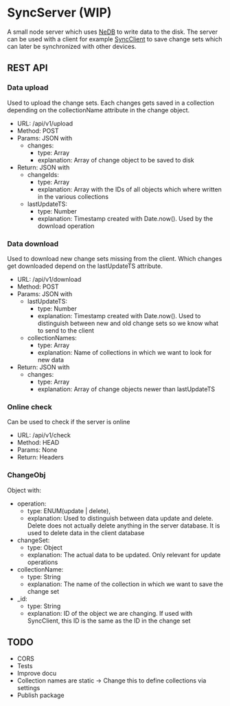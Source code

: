 # SyncServer (WIP)

A small node server which uses [NeDB](https://github.com/louischatriot/nedb) to write data to the disk. The server can be used with a client for example [SyncClient](https://github.com/nponiros/sync_client) to save change sets which can later be synchronized with other devices.

## REST API

### Data upload
Used to upload the change sets. Each changes gets saved in a collection depending on the collectionName attribute in the change object.

* URL: /api/v1/upload
* Method: POST
* Params: JSON with
  * changes:
    * type: Array<ChangeObj>
    * explanation: Array of change object to be saved to disk
* Return: JSON with
  * changeIds: 
    * type: Array<String>
    * explanation: Array with the IDs of all objects which where written in the various collections
  * lastUpdateTS:
    * type: Number
    * explanation: Timestamp created with Date.now(). Used by the download operation

### Data download
Used to download new change sets missing from the client. Which changes get downloaded depend on the lastUpdateTS attribute.

* URL: /api/v1/download
* Method: POST
* Params: JSON with
  * lastUpdateTS:
    * type: Number
    * explanation: Timestamp created with Date.now(). Used to distinguish between new and old change sets so we know what to send to the client
  * collectionNames:
    * type: Array<String>
    * explanation: Name of collections in which we want to look for new data
* Return: JSON with
  * changes:
    * type: Array<ChangeObj>
    * explanation: Array of change objects newer than lastUpdateTS

### Online check
Can be used to check if the server is online

* URL: /api/v1/check
* Method: HEAD
* Params: None
* Return: Headers

### ChangeObj

Object with:
* operation:
  * type: ENUM(update | delete),
  * explanation: Used to distinguish between data update and delete. Delete does not actually delete anything in the server database. It is used to delete data in the client database
* changeSet:
  * type: Object
  * explanation: The actual data to be updated. Only relevant for update operations
* collectionName:
  * type: String
  * explanation: The name of the collection in which we want to save the change set
* \_id:
  * type: String
  * explanation: ID of the object we are changing. If used with SyncClient, this ID is the same as the ID in the change set

## TODO

* CORS
* Tests
* Improve docu
* Collection names are static -> Change this to define collections via settings
* Publish package
